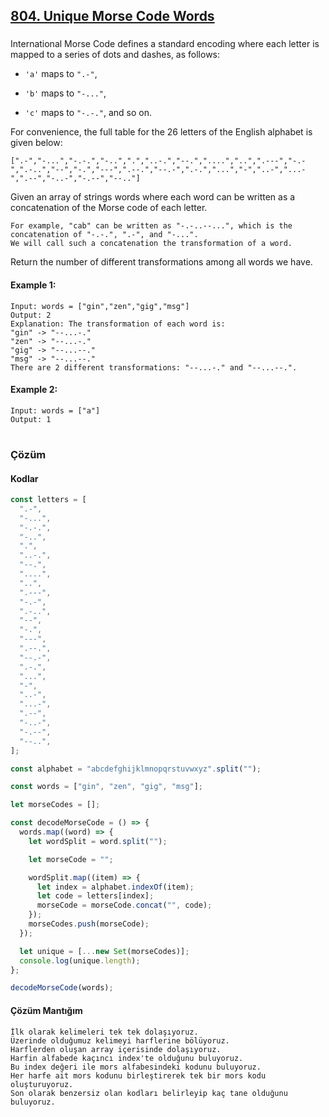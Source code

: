 ## [804. Unique Morse Code Words](https://leetcode.com/problems/unique-morse-code-words/)

###

International Morse Code defines a standard encoding where each letter is mapped to a series of dots and dashes, as follows:

- `'a'` maps to `".-"`,

- `'b'` maps to `"-..."`,

- `'c'` maps to `"-.-."`, and so on.

For convenience, the full table for the 26 letters of the English alphabet is given below:

`
[".-","-...","-.-.","-..",".","..-.","--.","....","..",".---","-.-",".-..","--","-.","---",".--.","--.-",".-.","...","-","..-","...-",".--","-..-","-.--","--.."]
`

Given an array of strings words where each word can be written as a concatenation of the Morse code of each letter.

```
For example, "cab" can be written as "-.-..--...", which is the concatenation of "-.-.", ".-", and "-...".
We will call such a concatenation the transformation of a word.
```

Return the number of different transformations among all words we have.

#### Example 1:

```
Input: words = ["gin","zen","gig","msg"]
Output: 2
Explanation: The transformation of each word is:
"gin" -> "--...-."
"zen" -> "--...-."
"gig" -> "--...--."
"msg" -> "--...--."
There are 2 different transformations: "--...-." and "--...--.".
```

#### Example 2:

```
Input: words = ["a"]
Output: 1
```

#

### Çözüm

#### Kodlar

```javascript
const letters = [
  ".-",
  "-...",
  "-.-.",
  "-..",
  ".",
  "..-.",
  "--.",
  "....",
  "..",
  ".---",
  "-.-",
  ".-..",
  "--",
  "-.",
  "---",
  ".--.",
  "--.-",
  ".-.",
  "...",
  "-",
  "..-",
  "...-",
  ".--",
  "-..-",
  "-.--",
  "--..",
];

const alphabet = "abcdefghijklmnopqrstuvwxyz".split("");

const words = ["gin", "zen", "gig", "msg"];

let morseCodes = [];

const decodeMorseCode = () => {
  words.map((word) => {
    let wordSplit = word.split("");

    let morseCode = "";

    wordSplit.map((item) => {
      let index = alphabet.indexOf(item);
      let code = letters[index];
      morseCode = morseCode.concat("", code);
    });
    morseCodes.push(morseCode);
  });

  let unique = [...new Set(morseCodes)];
  console.log(unique.length);
};

decodeMorseCode(words);
```

#### Çözüm Mantığım

```
İlk olarak kelimeleri tek tek dolaşıyoruz.
Üzerinde olduğumuz kelimeyi harflerine bölüyoruz.
Harflerden oluşan array içerisinde dolaşıyoruz.
Harfin alfabede kaçıncı index'te olduğunu buluyoruz.
Bu index değeri ile mors alfabesindeki kodunu buluyoruz.
Her harfe ait mors kodunu birleştirerek tek bir mors kodu oluşturuyoruz.
Son olarak benzersiz olan kodları belirleyip kaç tane olduğunu buluyoruz.
```

